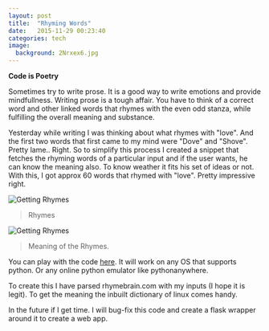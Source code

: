 ```yaml
---
layout: post
title:  "Rhyming Words"
date:   2015-11-29 00:23:40
categories: tech
image:
  background: 2Nrxex6.jpg
---
```

**Code is Poetry**

Sometimes try to write prose. It is a good way to write emotions and provide mindfullness. Writing prose is a tough affair. You have to think of a correct word and other linked words that rhymes with the even odd stanza, while fulfilling the overall meaning and substance. 

Yesterday while writing I was thinking about what rhymes with "love". And the first two words that first came to my mind were "Dove" and "Shove". Pretty lame.. Right. So to simplify this process I created a snippet that fetches the rhyming words of a particular input and if the user wants, he can know the meaning also. To know weather it fits his set of ideas or not. With this, I got approx 60 words that rhymed with "love". Pretty impressive right.

<img src="http://i.imgur.com/siWpAaB.png" alt="Getting Rhymes">

>Rhymes

<img src="http://i.imgur.com/MO5N0QR.png" alt="Getting Rhymes">

>Meaning of the Rhymes.

You can play with the code <a href="https://github.com/yogeshmpandey/python-scripts/raw/master/rhyme.py">here</a>. It will work on any OS that supports python. Or any online python emulator like pythonanywhere.

To create this I have parsed rhymebrain.com with my inputs (I hope it is legit). To get the meaning the inbuilt dictionary of linux comes handy. 

In the future if I get time. I will bug-fix this code and create a flask wrapper around it to create a web app.  
